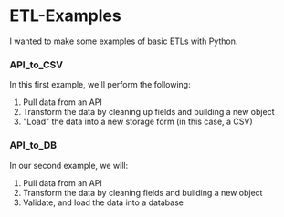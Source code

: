 # ETL-Examples

I wanted to make some examples of basic ETLs with Python.

### API_to_CSV

In this first example, we'll perform the following:

1. Pull data from an API
2. Transform the data by cleaning up fields and building a new object
3. "Load" the data into a new storage form (in this case, a CSV)

### API_to_DB

In our second example, we will:

1. Pull data from an API
2. Transform the data by cleaning fields and building a new object
3. Validate, and load the data into a database